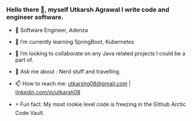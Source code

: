 ### Hello there 👋, myself Utkarsh Agrawal I write code and engineer software.

<!--
**CoderUtk/CoderUtk** is a ✨ _special_ ✨ repository because its `README.md` (this file) appears on your GitHub profile.

Here are some ideas to get you started:
- 👯 I’m looking to collaborate on ...
- 😄 Pronouns: ...
-->
- 🌱 Software Engineer, Adenza
- 🌱 I’m currently learning SpringBoot, Kubernetes
- 👯 I’m looking to collaborate on any Java related projects I could be a part of.
- 💬 Ask me about : Nerd stuff and travelling.
- 📫 How to reach me: utkarshg08@gmail.com | <a href="https://www.linkedin.com/in/utkarsh08/">linkedin.com/in/utkarsh08</a>

- ⚡ Fun fact: My most rookie level code is freezing in the Github Arctic Code Vault.
